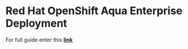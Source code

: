 # Red Hat OpenShift Aqua Enterprise Deployment

For full guide enter this [**link**](https://docs.aquasec.com/docs/openshift-red-hat)